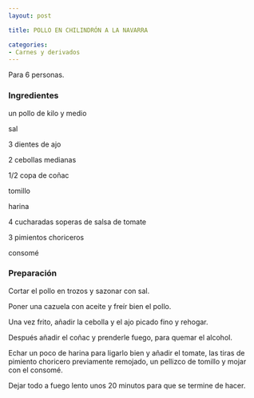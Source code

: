 ```yaml
---
layout: post

title: POLLO EN CHILINDRÓN A LA NAVARRA

categories:
- Carnes y derivados
---
```

Para 6 personas.

<h3>Ingredientes</h3>

un pollo de kilo y medio

sal

3 dientes de ajo

2 cebollas medianas

1/2 copa de coñac

tomillo

harina

4 cucharadas soperas de salsa de tomate

3 pimientos choriceros

consomé

<h3>Preparación</h3>

Cortar el pollo en trozos y sazonar con sal.

Poner una cazuela con aceite y freír bien el pollo.

Una vez frito, añadir la cebolla y el ajo picado fino y rehogar.

Después añadir el coñac y prenderle fuego, para quemar el alcohol.

Echar un poco de harina para ligarlo bien y añadir el tomate, las tiras de pimiento choricero previamente remojado, un pellizco de tomillo y mojar con el consomé.

Dejar todo a fuego lento unos 20 minutos para que se termine de hacer.

